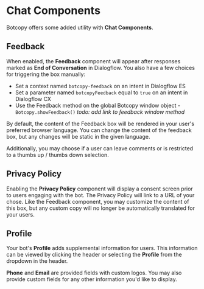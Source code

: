 # Chat Components
Botcopy offers some added utility with **Chat Components**.

## Feedback
When enabled, the **Feedback** component will appear after responses marked as **End of Conversation** in Dialogflow. You also have a few choices for triggering the box manually:

- Set a context named `botcopy-feedback` on an intent in Dialogflow ES
- Set a parameter named `botcopyFeedback` equal to `true` on an intent in Dialogflow CX
- Use the Feedback method on the global Botcopy window object - `Botcopy.showFeedback()` *todo: add link to feedback window method*

By default, the content of the Feedback box will be rendered in your user's preferred browser language. You can change the content of the feedback box, but any changes will be static in the given language.

Additionally, you may choose if a user can leave comments or is restricted to a thumbs up / thumbs down selection.

## Privacy Policy
Enabling the **Privacy Policy** component will display a consent screen prior to users engaging with the bot. The Privacy Policy will link to a URL of your chose. Like the Feedback component, you may customize the content of this box, but any custom copy will no longer be automatically translated for your users.

## Profile
Your bot's **Profile** adds supplemental information for users. This information can be viewed by clicking the header or selecting the **Profile** from the dropdown in the header.

**Phone** and **Email** are provided fields with custom logos. You may also provide custom fields for any other information you'd like to display.
